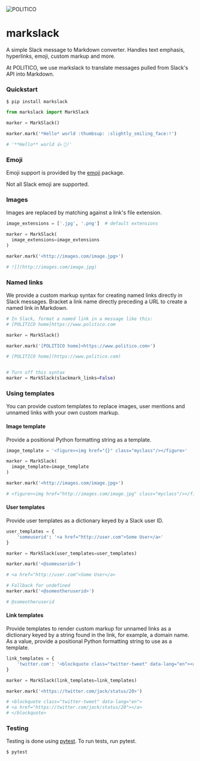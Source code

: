 ![POLITICO](https://rawgithub.com/The-Politico/src/master/images/logo/badge.png)

# markslack

A simple Slack message to Markdown converter. Handles text emphasis, hyperlinks, emoji, custom markup and more.

At POLITICO, we use markslack to translate messages pulled from Slack's API into Markdown.

### Quickstart

```
$ pip install markslack
```

```python
from markslack import MarkSlack

marker = MarkSlack()

marker.mark('*Hello* world :thumbsup: :slightly_smiling_face:!')

# '**Hello** world 👍 🙂!'

```

### Emoji

Emoji support is provided by the [emoji](https://pypi.python.org/pypi/emoji/) package.

Not all Slack emoji are supported.

### Images

Images are replaced by matching against a link's file extension.

```python
image_extensions = ['.jpg', '.png']  # default extensions

marker = MarkSlack(
  image_extensions=image_extensions
)

marker.mark('<http://images.com/image.jpg>')

# ![](http://images.com/image.jpg)
```

### Named links

We provide a custom markup syntax for creating named links directly in Slack messages. Bracket a link name directly preceding a URL to create a named link in Markdown.

```python
# In Slack, format a named link in a message like this:
# [POLITICO home]https://www.politico.com

marker = MarkSlack()

marker.mark('[POLITICO home]<https://www.politico.com>')

# [POLITICO home](https://www.politico.com)


# Turn off this syntax
marker = MarkSlack(slackmark_links=False)
```


### Using templates

You can provide custom templates to replace images, user mentions and unnamed links with your own custom markup.

#### Image template

Provide a positional Python formatting string as a template.

```python
image_template = '<figure><img href="{}" class="myclass"/></figure>'

marker = MarkSlack(
  image_template=image_template
)

marker.mark('<http://images.com/image.jpg>')

# <figure><img href="http://images.com/image.jpg" class="myclass"/></figure>
```

#### User templates

Provide user templates as a dictionary keyed by a Slack user ID.

```python
user_templates = {
    'someuserid': '<a href="http://user.com">Some User</a>'
}

marker = MarkSlack(user_templates=user_templates)

marker.mark('<@someuserid>')

# <a href="http://user.com">Some User</a>

# Fallback for undefined
marker.mark('<@someotheruserid>')

# @someotheruserid
```

#### Link templates

Provide templates to render custom markup for unnamed links as a dictionary keyed by a string found in the link, for example, a domain name. As a value, provide a positional Python formatting string to use as a template.

```python
link_templates = {
    'twitter.com': '<blockquote class="twitter-tweet" data-lang="en"><a href="{}"></a></blockquote>',
}

marker = MarkSlack(link_templates=link_templates)

marker.mark('<https://twitter.com/jack/status/20>')

# <blockquote class="twitter-tweet" data-lang="en">
# <a href="https://twitter.com/jack/status/20"></a>
# </blockquote>
```

### Testing

Testing is done using [pytest](https://docs.pytest.org/en/latest/). To run tests, run pytest.

```
$ pytest
```
